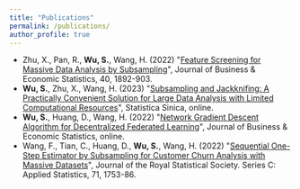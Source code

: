 ```yaml
---
title: "Publications"
permalink: /publications/
author_profile: true
---
```


- Zhu, X., Pan, R., **Wu, S.**, Wang, H. (2022) "[Feature Screening for Massive Data Analysis by Subsampling](https://www.tandfonline.com/doi/full/10.1080/07350015.2021.1990771)", Journal of Business & Economic Statistics, 40, 1892-903.
- **Wu, S.**, Zhu, X., Wang, H. (2023) "[Subsampling and Jackknifing: A Practically Convenient Solution for Large Data Analysis with Limited Computational Resources](http://www3.stat.sinica.edu.tw/ss_newpaper/SS-2021-0257_na.pdf)", Statistica Sinica, online.
- **Wu, S.**, Huang, D.,  Wang, H. (2022) "[Network Gradient Descent Algorithm for Decentralized Federated Learning](https://www.tandfonline.com/doi/full/10.1080/07350015.2022.2074426)", Journal of Business & Economic Statistics, online.
- Wang, F., Tian, C., Huang, D., **Wu, S.**, Wang, H. (2022) "[Sequential One-Step Estimator by Subsampling for Customer Churn Analysis with Massive Datasets](https://www.researchgate.net/profile/Tianchen-Gao/publication/363690413_Sequential_one-step_estimator_by_sub-sampling_for_customer_churn_analysis_with_massive_data_sets/links/6395546f484e65005bff09f3/Sequential-One-step-Estimator-by-Sub-sampling-for-Customer-Churn-Analysis-with-Massive-Data-sets.pdf)", Journal of the Royal Statistical Society. Series C: Applied Statistics, 71, 1753-86.


<!-- - **Zhu, X.**, Huang, D., Pan, R., and Wang, H. (2020), "[Multivariate spatial autoregression for large scale social network](https://www.sciencedirect.com/science/article/pii/S030440761930212X)," Journal of Econometrics, 215, 591-606.[[Code](https://github.com/XueningZhu/MSAR_code)] -->


<!-- 
# Books

- 朱雪宁 等, (2021). [统计分析（以R语言为工具）](https://item.jd.com/13422394.html). [[Code & Data]](https://xueningzhu.github.io/Statistical-Analysis-with-R/index.html)

- 朱雪宁 等, (2018). R语言：从数据思维到数据实战. 中国人民大学出版社 (ISBN: 978-7-300-26311-3). [[Code & Data]](../files/R_code.rar)
  - Lecture 1. 初识R语言 [[Slide]](../files/R you ready.pdf)  -->
